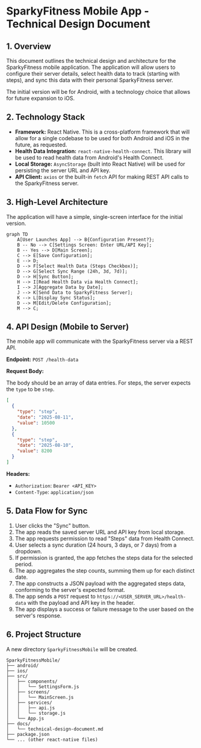 # SparkyFitness Mobile App - Technical Design Document

## 1. Overview

This document outlines the technical design and architecture for the SparkyFitness mobile application. The application will allow users to configure their server details, select health data to track (starting with steps), and sync this data with their personal SparkyFitness server.

The initial version will be for Android, with a technology choice that allows for future expansion to iOS.

## 2. Technology Stack

*   **Framework:** React Native. This is a cross-platform framework that will allow for a single codebase to be used for both Android and iOS in the future, as requested.
*   **Health Data Integration:** `react-native-health-connect`. This library will be used to read health data from Android's Health Connect.
*   **Local Storage:** `AsyncStorage` (built into React Native) will be used for persisting the server URL and API key.
*   **API Client:** `axios` or the built-in `fetch` API for making REST API calls to the SparkyFitness server.

## 3. High-Level Architecture

The application will have a simple, single-screen interface for the initial version.

```mermaid
graph TD
    A[User Launches App] --> B{Configuration Present?};
    B -- No --> C[Settings Screen: Enter URL/API Key];
    B -- Yes --> D[Main Screen];
    C --> E[Save Configuration];
    E --> D;
    D --> F[Select Health Data (Steps Checkbox)];
    D --> G[Select Sync Range (24h, 3d, 7d)];
    D --> H[Sync Button];
    H --> I[Read Health Data via Health Connect];
    I --> J[Aggregate Data by Date];
    J --> K[Send Data to SparkyFitness Server];
    K --> L[Display Sync Status];
    D --> M[Edit/Delete Configuration];
    M --> C;
```

## 4. API Design (Mobile to Server)

The mobile app will communicate with the SparkyFitness server via a REST API.

**Endpoint:** `POST /health-data`

**Request Body:**

The body should be an array of data entries. For steps, the server expects the `type` to be `step`.

```json
[
  {
    "type": "step",
    "date": "2025-08-11",
    "value": 10500
  },
  {
    "type": "step",
    "date": "2025-08-10",
    "value": 8200
  }
]
```

**Headers:**

*   `Authorization`: `Bearer <API_KEY>`
*   `Content-Type`: `application/json`

## 5. Data Flow for Sync

1.  User clicks the "Sync" button.
2.  The app reads the saved server URL and API key from local storage.
3.  The app requests permission to read "Steps" data from Health Connect.
4.  User selects a sync duration (24 hours, 3 days, or 7 days) from a dropdown.
5.  If permission is granted, the app fetches the steps data for the selected period.
6.  The app aggregates the step counts, summing them up for each distinct date.
7.  The app constructs a JSON payload with the aggregated steps data, conforming to the server's expected format.
8.  The app sends a `POST` request to `https://<USER_SERVER_URL>/health-data` with the payload and API key in the header.
9.  The app displays a success or failure message to the user based on the server's response.

## 6. Project Structure

A new directory `SparkyFitnessMobile` will be created.

```
SparkyFitnessMobile/
├── android/
├── ios/
├── src/
│   ├── components/
│   │   └── SettingsForm.js
│   ├── screens/
│   │   └── MainScreen.js
│   ├── services/
│   │   ├── api.js
│   │   └── storage.js
│   └── App.js
├── docs/
│   └── technical-design-document.md
├── package.json
└── ... (other react-native files)
